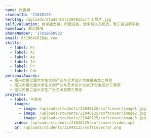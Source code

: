 ```yaml
---
name: 张鑫澜
studentId: '21048125'
heroImg: /uploads/students/21048125/个人照片.jpg
selfEvaluation: 自学能力强，积极进取，做事情认真负责，敢于尝试新事物
hometown: 湖北襄阳
phoneNumber: '17816650932'
email: 631964161@qq.com
skills:
  - label: Ps
  - label: Ai
  - label: Ae
  - label: Id
  - label: Pr
  - label: Cdr
personalAwards:
  - 绍兴市第七届大学生文创产业与艺术设计大赛插画类二等奖
  - 绍兴市第七届大学生文创产业与艺术设计文旅IP形象设计三等奖
  - 绍兴市第二届大学生广告艺术竞赛三等奖
projects:
  - label: 平装书
    images:
      - image: /uploads/students/21048125/softcover/image1.jpg
      - image: /uploads/students/21048125/softcover/image2.jpg
      - image: /uploads/students/21048125/softcover/image3.jpg
    video: /uploads/students/21048125/softcover/video.mp4
    qr: /uploads/students/21048125/softcover/qr.png
---
```

